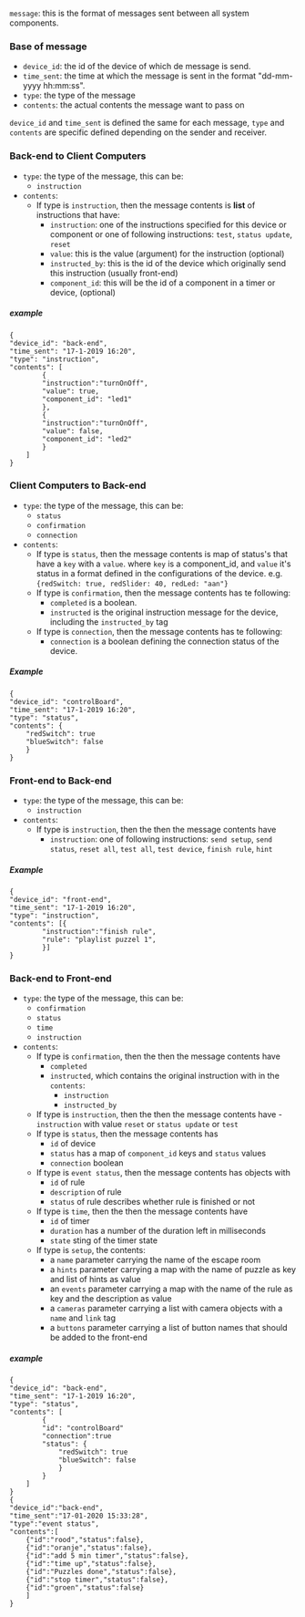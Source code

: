 `message`: this is the format of messages sent between all system components.
### Base of message
- `device_id`: the id of the device of which de message is send. 
- `time_sent`: the time at which the message is sent in the format 
"dd-mm-yyyy hh:mm:ss".
- `type`: the type of the message
- `contents`: the actual contents the message want to pass on

`device_id` and `time_sent` is defined the same for each message, `type` and `contents`
are specific defined depending on the sender and receiver.

### Back-end to Client Computers
- `type`: the type of the message, this can be:
    - `instruction`
- `contents`:
    - If type is `instruction`, then the message contents is __list__ of instructions 
    that have:
        - `instruction`: one of the instructions specified for this device or 
        component or one of following instructions: `test`, `status update`, `reset`
        - `value`: this is the value (argument) for the instruction (optional)
        - `instructed_by`: this is the id of the device which originally send this instruction (usually front-end)
        - `component_id`: this will be the id of a component in a timer or device, 
                (optional)
                
##### example
    { 
    "device_id": "back-end",
    "time_sent": "17-1-2019 16:20",
    "type": "instruction",
    "contents": [
            {
            "instruction":"turnOnOff",
            "value": true,
            "component_id": "led1" 
            },
            {
            "instruction":"turnOnOff",
            "value": false,
            "component_id": "led2"
            }
        ]
    }
    
   
### Client Computers to Back-end
- `type`: the type of the message, this can be:
    - `status`
    - `confirmation`
    - `connection`
- `contents`:
    - If type is `status`, then the message contents is map of status's 
    that have a `key` with a `value`. where `key` is a component_id, and `value` it's status in 
    a format defined in the configurations of the device. e.g. `{redSwitch: true, redSlider: 40, redLed: "aan"}`
    - If type is `confirmation`,  then the message contents has te following:
        - `completed` is a boolean.
        - `instructed` is the original instruction message for the device, including the `instructed_by` tag
    - If type is `connection`, then the message contents has te following:
        - `connection` is a boolean defining the connection status of the device.
##### Example   
    { 
    "device_id": "controlBoard",
    "time_sent": "17-1-2019 16:20",
    "type": "status",
    "contents": {
        "redSwitch": true 
        "blueSwitch": false
        }
    }
### Front-end to Back-end
- `type`: the type of the message, this can be:
    - `instruction`
- `contents`:
    - If type is `instruction`, then the then the message contents have
        - `instruction`: one of following instructions: 
        `send setup`, `send status`, `reset all`, `test all`, `test device`, `finish rule`, `hint`
##### Example
    { 
    "device_id": "front-end",
    "time_sent": "17-1-2019 16:20",
    "type": "instruction",
    "contents": [{
            "instruction":"finish rule",
            "rule": "playlist puzzel 1",
            }]
    }     
### Back-end to Front-end
- `type`: the type of the message, this can be:
    - `confirmation`
    - `status`
    - `time`
    - `instruction`
- `contents`:
    - If type is `confirmation`, then the then the message contents have
        - `completed`
        - `instructed`, which contains the original instruction with in the `contents`:
            - `instruction`
            - `instructed_by`
    - If type is `instruction`, then the then the message contents have
             - `instruction` with value `reset` or `status update` or `test`
    - If type is `status`, then the message contents has
        - `id` of device
        - `status` has a map of `component_id` keys and `status` values
        - `connection` boolean
    - If type is `event status`, then the message contents has objects with
        - `id` of rule
        - `description` of rule
        - `status` of rule describes whether rule is finished or not
    - If type is `time`, then the then the message contents have
        - `id` of timer
        - `duration` has a number of the duration left in milliseconds
        - `state` sting of the timer state
    - If type is `setup`, the contents:
        - a `name` parameter carrying the name of the escape room 
        - a `hints` parameter carrying a map with the name of puzzle as key and list of hints as value
        - an `events` parameter carrying a map with the name of the rule as key and the description as value
        - a `cameras` parameter carrying a list with camera objects with a `name` and `link` tag
        - a `buttons` parameter carrying a list of button names that should be added to the front-end 

##### example
    { 
    "device_id": "back-end",
    "time_sent": "17-1-2019 16:20",
    "type": "status",
    "contents": [
            { 
            "id": "controlBoard" 
            "connection":true
            "status": {
                "redSwitch": true
                "blueSwitch": false
                }
            }
        ]
    }
    { 
    "device_id":"back-end",
    "time_sent":"17-01-2020 15:33:28",
    "type":"event status",
    "contents":[
        {"id":"rood","status":false},
        {"id":"oranje","status":false},
        {"id":"add 5 min timer","status":false},
        {"id":"time up","status":false},
        {"id":"Puzzles done","status":false},
        {"id":"stop timer","status":false},
        {"id":"groen","status":false}
        ]
    }
